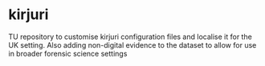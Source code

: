 # kirjuri
TU repository to customise kirjuri configuration files and localise it for the UK setting.
Also adding non-digital evidence to the dataset to allow for use in broader forensic science settings
